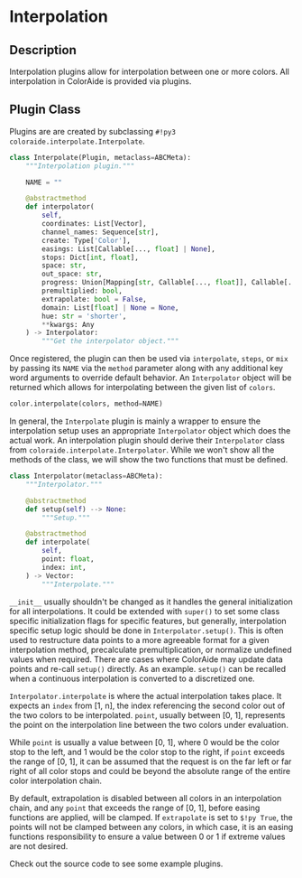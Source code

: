 # Interpolation

## Description

Interpolation plugins allow for interpolation between one or more colors. All interpolation in ColorAide is provided via
plugins.

## Plugin Class

Plugins are are created by subclassing `#!py3 coloraide.interpolate.Interpolate`.

```py
class Interpolate(Plugin, metaclass=ABCMeta):
    """Interpolation plugin."""

    NAME = ""

    @abstractmethod
    def interpolator(
        self,
        coordinates: List[Vector],
        channel_names: Sequence[str],
        create: Type['Color'],
        easings: List[Callable[..., float] | None],
        stops: Dict[int, float],
        space: str,
        out_space: str,
        progress: Union[Mapping[str, Callable[..., float]], Callable[..., float]] | None,
        premultiplied: bool,
        extrapolate: bool = False,
        domain: List[float] | None = None,
        hue: str = 'shorter',
        **kwargs: Any
    ) -> Interpolator:
        """Get the interpolator object."""
```

Once registered, the plugin can then be used via `interpolate`, `steps`, or `mix` by passing its `NAME` via the `method`
parameter along with any additional key word arguments to override default behavior. An `Interpolator` object will be
returned which allows for interpolating between the given list of `colors`.

```py
color.interpolate(colors, method=NAME)
```

In general, the `Interpolate` plugin is mainly a wrapper to ensure the interpolation setup uses an appropriate
`Interpolator` object which does the actual work. An interpolation plugin should derive their `Interpolator` class from
`coloraide.interpolate.Interpolator`. While we won't show all the methods of the class, we will show the two functions
that must be defined.

```py
class Interpolator(metaclass=ABCMeta):
    """Interpolator."""

    @abstractmethod
    def setup(self) --> None:
        """Setup."""

    @abstractmethod
    def interpolate(
        self,
        point: float,
        index: int,
    ) -> Vector:
        """Interpolate."""
```

`__init__` usually shouldn't be changed as it handles the general initialization for all interpolations. It could be
extended with `super()` to set some class specific initialization flags for specific features, but generally,
interpolation specific setup logic should be done in `Interpolator.setup()`. This is often used to restructure data
points to a more agreeable format for a given interpolation method, precalculate premultiplication, or normalize
undefined values when required. There are cases where ColorAide may update data points and re-call `setup()` directly.
As an example. `setup()` can be recalled when a continuous interpolation is converted to a discretized one.

`Interpolator.interpolate` is where the actual interpolation takes place. It expects an `index` from [1, n], the index
referencing the second color out of the two colors to be interpolated. `point`, usually between [0, 1], represents the
point on the interpolation line between the two colors under evaluation.

While `point` is usually a value between [0, 1], where 0 would be the color stop to the left, and 1 would be the color
stop to the right, if `point` exceeds the range of [0, 1], it can be assumed that the request is on the far left or far
right of all color stops and could be beyond the absolute range of the entire color interpolation chain.

By default, extrapolation is disabled between all colors in an interpolation chain, and any `point` that exceeds the
range of [0, 1], before easing functions are applied, will be clamped. If `extrapolate` is set to `$!py True`, the
points will not be clamped between any colors, in which case, it is an easing functions responsibility to ensure a value
between 0 or 1 if extreme values are not desired.

Check out the source code to see some example plugins.
